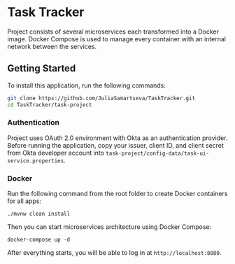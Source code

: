 # Task Tracker

Project consists of several microservices each transformed into a Docker image. Docker Compose is used to manage every container with an internal network between the services.

## Getting Started

To install this application, run the following commands:

```bash
git clone https://github.com/JuliaSamartseva/TaskTracker.git
cd TaskTracker/task-project
```

### Authentication

Project uses OAuth 2.0 environment with Okta as an authentication provider. Before running the application, copy your issuer, client ID, and client secret from Okta developer account into `task-project/config-data/task-ui-service.properties`.

### Docker

Run the following command from the root folder to create Docker containers for all apps:

```shell
./mvnw clean install
```

Then you can start microservices architecture using Docker Compose:

```shell
docker-compose up -d
```

After everything starts, you will be able to log in at `http://localhost:8080`.


